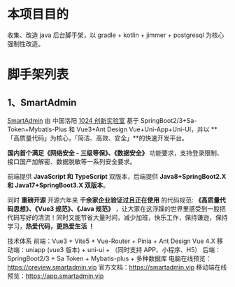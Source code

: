# 本项目目的

收集、改造 java 后台脚手架，以 gradle + kotlin + jimmer + postgresql 为核心强制性改造。

# 脚手架列表

## 1、SmartAdmin

[SmartAdmin](https://smartadmin.vip) 由 中国洛阳 [1024 创新实验室](https://www.1024lab.net/) 基于 SpringBoot2/3+Sa-Token+Mybatis-Plus 和 Vue3+Ant Design Vue+Uni-App+Uni-UI，并以 **「高质量代码」为核心，「简洁、高效、安全」**的快速开发平台。

**国内首个满足《网络安全 - 三级等保》、《数据安全》** 功能要求，支持登录限制、接口国产加解密、数据脱敏等一系列安全要求。

前端提供 **JavaScript 和 TypeScript** 双版本，后端提供 **Java8+SpringBoot2.X 和 Java17+SpringBoot3.X 双版本**。

同时 **重磅开源** 开源六年来 **千余家企业验证过且正在使用** 的代码规范: **《高质量代码思想》、《Vue3 规范》、《Java 规范》** ，让大家在这浮躁的世界里感受到一股把代码写好的清流！同时又能节省大量时间，减少加班，快乐工作，保持谦逊，保持学习，**热爱代码，更热爱生活 ！**

技术体系
前端：Vue3 + Vite5 + Vue-Router + Pinia + Ant Design Vue 4.X
移动端：uniapp (vue3 版本) + uni-ui + （同时支持 APP、小程序、H5）
后端：SpringBoot2/3 + Sa Token + Mybatis-plus + 多种数据库
电脑在线预览：https://preview.smartadmin.vip
官方文档：https://smartadmin.vip
移动端在线预览：https://app.smartadmin.vip

